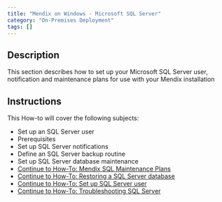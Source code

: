 ```yaml
---
title: "Mendix on Windows - Microsoft SQL Server"
category: "On-Premises Deployment"
tags: []
---
```

## Description

This section describes how to set up your Microsoft SQL Server user, notification and maintenance plans for use with your Mendix installation

## Instructions

This How-to will cover the following subjects:

*   Set up an SQL Server user
*   Prerequisites
*   Set up SQL Server notifications
*   Define an SQL Server backup routine
*   Set up SQL Server database maintenance
*   [Continue to How-To: Mendix SQL Maintenance Plans](mendix-sql-maintenance-plans)
*   [Continue to How-To: Restoring a SQL Server database](restoring-a-sql-server-database)
*   [Continue to How-To: Set up SQL Server user](setting-up-a-sql-server-user)
*   [Continue to How-To: Troubleshooting SQL Server](troubleshooting-sql-server)
